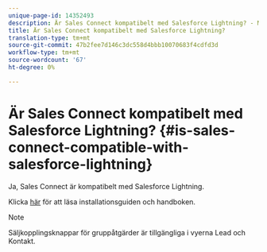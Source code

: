 ```yaml
---
unique-page-id: 14352493
description: Är Sales Connect kompatibelt med Salesforce Lightning? - Marketo Docs - produktdokumentation
title: Är Sales Connect kompatibelt med Salesforce Lightning?
translation-type: tm+mt
source-git-commit: 47b2fee7d146c3dc558d4bbb10070683f4cdfd3d
workflow-type: tm+mt
source-wordcount: '67'
ht-degree: 0%

---
```



# Är Sales Connect kompatibelt med Salesforce Lightning? {#is-sales-connect-compatible-with-salesforce-lightning}

Ja, Sales Connect är kompatibelt med Salesforce Lightning.

Klicka [här](http://s3.amazonaws.com/tout-user-store/salesforce/assets/SF+Guide+for+Lightning.pdf) för att läsa installationsguiden och handboken.

>[!NOTE]
>
>Säljkopplingsknappar för gruppåtgärder är tillgängliga i vyerna Lead och Kontakt.

